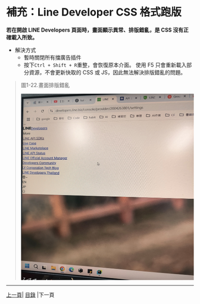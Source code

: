 # 補充：Line Developer CSS 格式跑版

**若在開啟 LINE Developers 頁面時，畫面顯示異常、排版錯亂，是 CSS 沒有正確載入所致。**
* 解決方式
  * 暫時關閉所有擋廣告插件
  * 按下`Ctrl + Shift + R`重整，會恢復原本介面。
使用 F5 只會重新載入部分資源，不會更新快取的 CSS 或 JS，因此無法解決排版錯亂的問題。

>圖1-22.畫面排版錯亂
><div style="display: flex; justify-content: space-between;">
>  <img src="Photos/RAG_22.jpg" alt="RAG流程圖2" width="500" height="500"/>
></div>

---
[上一頁](STEP_6.md)| [目錄](README.md) |下一頁
